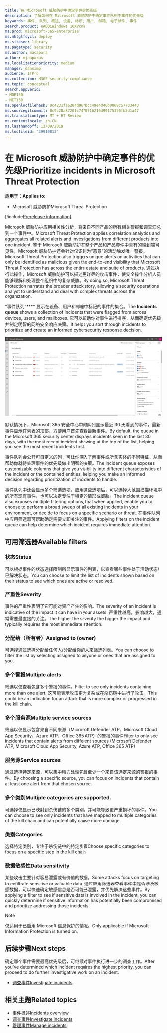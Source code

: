 ```yaml
---
title: 在 Microsoft 威胁防护中确定事件的优先级
description: 了解如何在 Microsoft 威胁防护中确定事件队列中事件的优先级
keywords: 事件, 队列, 概述, 设备, 标识, 用户, 邮箱, 电子邮件, 事件
search.product: eADQiWindows 10XVcnh
ms.prod: microsoft-365-enterprise
ms.mktglfcycl: deploy
ms.sitesec: library
ms.pagetype: security
ms.author: macapara
author: mjcaparas
ms.localizationpriority: medium
manager: dansimp
audience: ITPro
ms.collection: M365-security-compliance
ms.topic: conceptual
search.appverid:
- MOE150
- MET150
ms.openlocfilehash: 0c4231fa6284d967bcc49e4d46b0869c57733443
ms.sourcegitcommit: 0c9c28a87201c7470716216d99175356fb3d1a47
ms.translationtype: MT + HT Review
ms.contentlocale: zh-CN
ms.lasthandoff: 12/09/2019
ms.locfileid: "39910813"
---
```

# <a name="prioritize-incidents-in-microsoft-threat-protection"></a><span data-ttu-id="04245-104">在 Microsoft 威胁防护中确定事件的优先级</span><span class="sxs-lookup"><span data-stu-id="04245-104">Prioritize incidents in Microsoft Threat Protection</span></span>

<span data-ttu-id="04245-105">**适用于：**</span><span class="sxs-lookup"><span data-stu-id="04245-105">**Applies to:**</span></span>
- <span data-ttu-id="04245-106">Microsoft 威胁防护</span><span class="sxs-lookup"><span data-stu-id="04245-106">Microsoft Threat Protection</span></span>

[!include[Prerelease information](prerelease.md)]

<span data-ttu-id="04245-107">Microsoft 威胁防护应用相关性分析，将来自不同产品的所有相关警报和调查汇总到一个事件中。</span><span class="sxs-lookup"><span data-stu-id="04245-107">Microsoft Threat Protection applies correlation analytics and aggregates all related alerts and investigations from different products into one incident.</span></span> <span data-ttu-id="04245-108">鉴于 Microsoft 威胁防护在整个产品和产品套件中具有的端到端可见性，Microsoft 威胁防护还会针对仅识别为“恶意”的活动触发唯一警报。</span><span class="sxs-lookup"><span data-stu-id="04245-108">Microsoft Threat Protection also triggers unique alerts on activities that can only be identified as malicious given the end-to-end visibility that Microsoft Threat Protection has across the entire estate and suite of products.</span></span> <span data-ttu-id="04245-109">通过执行此操作，Microsoft 威胁防护可以描述更详尽的攻击事件，使安全操作分析人员能够理解和处理整个组织中的复杂威胁。</span><span class="sxs-lookup"><span data-stu-id="04245-109">By doing so, Microsoft Threat Protection narrates the broader attack story, allowing a security operations analyst to understand and deal with complex threats across the organization.</span></span>


<span data-ttu-id="04245-110">“事件队列”\*\*\*\* 显示在设备、用户和邮箱中标记的事件的集合。</span><span class="sxs-lookup"><span data-stu-id="04245-110">The **Incidents queue** shows a collection of incidents that were flagged from across devices, users, and mailboxes.</span></span> <span data-ttu-id="04245-111">它可以帮助你对事件进行排序，从而确定优先级并制定明智的网络安全响应决策。</span><span class="sxs-lookup"><span data-stu-id="04245-111">It helps you sort through incidents to prioritize and create an informed cybersecurity response decision.</span></span>


![事件队列的图像](../images/incidents-queue.png) 

<span data-ttu-id="04245-113">默认情况下，Microsoft 365 安全中心中的队列显示最近 30 天看到的事件，最新事件显示在列表的顶部，方便用户首先查看最新事件。</span><span class="sxs-lookup"><span data-stu-id="04245-113">By default, the queue in the Microsoft 365 security center displays incidents seen in the last 30 days, with the most recent incident showing at the top of the list, helping you see the most recent incidents first.</span></span>

<span data-ttu-id="04245-114">事件队列会公开可自定义的列，可让你深入了解事件或所含实体的不同特征，从而帮助你就待处理事件的优先级做出明智的决策。</span><span class="sxs-lookup"><span data-stu-id="04245-114">The incident queue exposes customizable columns that give you visibility into different characteristics of the incident or the contained entities, helping you make an informed decision regarding prioritization of incidents to handle.</span></span> 

<span data-ttu-id="04245-115">事件队列中还会显示多个筛选选项，应用这些选项后，可以选择大范围扫描环境中的所有现有事件，也可以决定专注于特定的情形或威胁。</span><span class="sxs-lookup"><span data-stu-id="04245-115">The incident queue also exposes multiple filtering options, that when applied, enable you to choose to perform a broad sweep of all existing incidents in your environment, or decide to focus on a specific scenario or threat.</span></span> <span data-ttu-id="04245-116">在事件队列中应用筛选器可帮助确定需要立即关注的事件。</span><span class="sxs-lookup"><span data-stu-id="04245-116">Applying filters on the incident queue can help determine which incident requires immediate attention.</span></span> 

## <a name="available-filters"></a><span data-ttu-id="04245-117">可用筛选器</span><span class="sxs-lookup"><span data-stu-id="04245-117">Available filters</span></span>

### <a name="status"></a><span data-ttu-id="04245-118">状态</span><span class="sxs-lookup"><span data-stu-id="04245-118">Status</span></span>
<span data-ttu-id="04245-119">可以根据事件的状态选择限制所显示事件的列表，以查看哪些事件处于活动状态/已解决状态。</span><span class="sxs-lookup"><span data-stu-id="04245-119">You can choose to limit the list of incidents shown based on their status to see which ones are active or resolved.</span></span>

### <a name="severity"></a><span data-ttu-id="04245-120">严重性</span><span class="sxs-lookup"><span data-stu-id="04245-120">Severity</span></span>
<span data-ttu-id="04245-121">事件的严重性表明了它可能对资产产生的影响。</span><span class="sxs-lookup"><span data-stu-id="04245-121">The severity of an incident is indicative of the impact it can have in your assets.</span></span> <span data-ttu-id="04245-122">严重性越高，影响越大，通常需要最直接的关注。</span><span class="sxs-lookup"><span data-stu-id="04245-122">The higher the severity the bigger the impact and typically requires the most immediate attention.</span></span> 

### <a name="assigned-to-owner"></a><span data-ttu-id="04245-123">分配给（所有者）</span><span class="sxs-lookup"><span data-stu-id="04245-123">Assigned to (owner)</span></span>
<span data-ttu-id="04245-124">可选择通过选择分配给任何人/分配给你的人来筛选列表。</span><span class="sxs-lookup"><span data-stu-id="04245-124">You can choose to filter the list by selecting assigned to anyone or ones that are assigned to you.</span></span>

### <a name="multiple-alerts"></a><span data-ttu-id="04245-125">多个警报</span><span class="sxs-lookup"><span data-stu-id="04245-125">Multiple alerts</span></span> 
<span data-ttu-id="04245-126">筛选以仅查看包含多个警报的事件。</span><span class="sxs-lookup"><span data-stu-id="04245-126">Filter to see only incidents containing more than one alert.</span></span> <span data-ttu-id="04245-127">这可能表示攻击更为复杂或在杀伤链中进行了攻击。</span><span class="sxs-lookup"><span data-stu-id="04245-127">This could be an indication for an attack that is more complex or progressed in the kill chain.</span></span> 


### <a name="multiple-service-sources"></a><span data-ttu-id="04245-128">多个服务源</span><span class="sxs-lookup"><span data-stu-id="04245-128">Multiple service sources</span></span> 
<span data-ttu-id="04245-129">筛选以仅显示包含来自不同来源（Microsoft Defender ATP、Microsoft Cloud App Security、Azure ATP、Office 365 ATP）的警报的事件</span><span class="sxs-lookup"><span data-stu-id="04245-129">Filter to only see incidents that contain alerts from different sources (Microsoft Defender ATP, Microsoft Cloud App Security, Azure ATP, Office 365 ATP)</span></span>
### <a name="service-sources"></a><span data-ttu-id="04245-130">服务源</span><span class="sxs-lookup"><span data-stu-id="04245-130">Service sources</span></span>
<span data-ttu-id="04245-131">通过选择特定来源，可以集中精力处理包含至少一个来自该选定来源的警报的事件。</span><span class="sxs-lookup"><span data-stu-id="04245-131">By choosing a specific source, you can focus on incidents that contain at least one alert from that chosen source.</span></span> 

### <a name="multiple-categories"></a><span data-ttu-id="04245-132">多个类别</span><span class="sxs-lookup"><span data-stu-id="04245-132">Multiple categories are supported.</span></span> 
<span data-ttu-id="04245-133">可选择仅显示已映射到杀伤链的多个类别，并可能导致更严重损坏的事件。</span><span class="sxs-lookup"><span data-stu-id="04245-133">You can choose to see only incidents that have mapped to multiple categories of the kill chain and can potentially cause more damage.</span></span> 

### <a name="categories"></a><span data-ttu-id="04245-134">类别</span><span class="sxs-lookup"><span data-stu-id="04245-134">Categories</span></span>
<span data-ttu-id="04245-135">选择特定类别，专注于杀伤链中的特定步骤</span><span class="sxs-lookup"><span data-stu-id="04245-135">Choose specific categories to focus on a specific step in the kill chain</span></span>

### <a name="data-sensitivity"></a><span data-ttu-id="04245-136">数据敏感性</span><span class="sxs-lookup"><span data-stu-id="04245-136">Data sensitivity</span></span>
<span data-ttu-id="04245-137">某些攻击主要针对容易泄露或有价值的数据。</span><span class="sxs-lookup"><span data-stu-id="04245-137">Some attacks focus on targeting to exfiltrate sensitive or valuable data.</span></span> <span data-ttu-id="04245-138">通过应用筛选器查看事件中是否涉及敏感数据，可以快速确定敏感信息是否可能已泄露，并优先解决这些事件。</span><span class="sxs-lookup"><span data-stu-id="04245-138">By applying a filter to see if sensitive data is involved in the incident, you can quickly determine if sensitive information has potentially been compromised and prioritize addressing those incidents.</span></span>

>[!NOTE]
><span data-ttu-id="04245-139">仅适用于已启用 Microsoft 信息保护的情况。</span><span class="sxs-lookup"><span data-stu-id="04245-139">Only applicable if Microsoft Information Protection is turned on.</span></span>


## <a name="next-steps"></a><span data-ttu-id="04245-140">后续步骤</span><span class="sxs-lookup"><span data-stu-id="04245-140">Next steps</span></span>
<span data-ttu-id="04245-141">确定哪个事件需要最高优先级后，可继续对事件执行进一步的调查工作。</span><span class="sxs-lookup"><span data-stu-id="04245-141">After you've determined which incident requires the highest priority, you can proceed to do further investigative work on an incident.</span></span>
- [<span data-ttu-id="04245-142">调查事件</span><span class="sxs-lookup"><span data-stu-id="04245-142">Investigate incidents</span></span>](investigate-incidents.md)


## <a name="related-topics"></a><span data-ttu-id="04245-143">相关主题</span><span class="sxs-lookup"><span data-stu-id="04245-143">Related topics</span></span>
- [<span data-ttu-id="04245-144">事件概述</span><span class="sxs-lookup"><span data-stu-id="04245-144">Incidents overview</span></span>](incidents-overview.md)
- [<span data-ttu-id="04245-145">调查事件</span><span class="sxs-lookup"><span data-stu-id="04245-145">Investigate incidents</span></span>](investigate-incidents.md)
- [<span data-ttu-id="04245-146">管理事件</span><span class="sxs-lookup"><span data-stu-id="04245-146">Manage incidents</span></span>](manage-incidents.md)